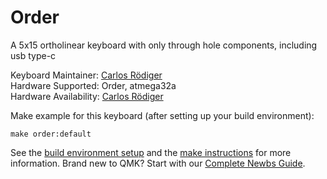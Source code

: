 # Order


A 5x15 ortholinear keyboard with only through hole components, including usb type-c

Keyboard Maintainer: [Carlos Rödiger](https://github.com/FrancTheCat)  
Hardware Supported: Order, atmega32a  
Hardware Availability: [Carlos Rödiger](https://github.com/FrancTheCat)

Make example for this keyboard (after setting up your build environment):

    make order:default

See the [build environment setup](https://docs.qmk.fm/#/getting_started_build_tools) and the [make instructions](https://docs.qmk.fm/#/getting_started_make_guide) for more information. Brand new to QMK? Start with our [Complete Newbs Guide](https://docs.qmk.fm/#/newbs).
